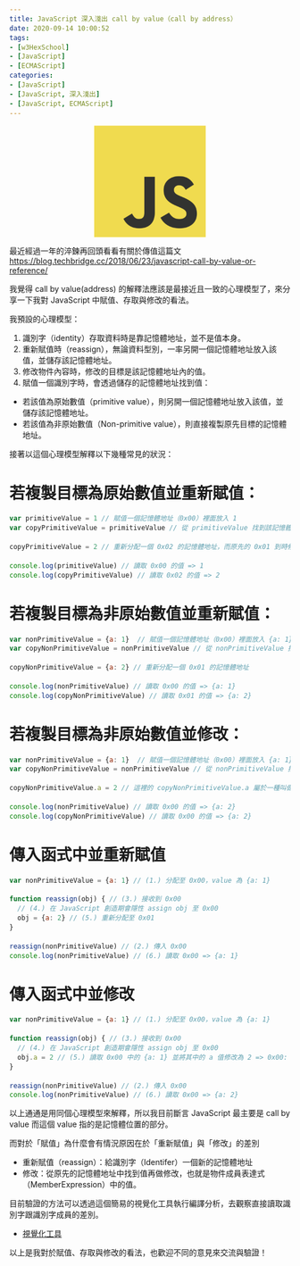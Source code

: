 ```yaml
---
title: JavaScript 深入淺出 call by value（call by address）
date: 2020-09-14 10:00:52
tags:
- [w3HexSchool]
- [JavaScript]
- [ECMAScript]
categories: 
- [JavaScript]
- [JavaScript, 深入淺出]
- [JavaScript, ECMAScript]
---
```


<div style="display:flex;justify-content:center;">
  <img style="object-fit:cover;" src='/images/JavaScript/JavaScript-logo.png' width='200px' height='200px' />
</div>


最近經過一年的淬鍊再回頭看看有關於傳值這篇文
https://blog.techbridge.cc/2018/06/23/javascript-call-by-value-or-reference/

我覺得 call by value(address) 的解釋法應該是最接近且一致的心理模型了，來分享一下我對 JavaScript 中賦值、存取與修改的看法。

我預設的心理模型：
1. 識別字（identity）存取資料時是靠記憶體地址，並不是值本身。
2. 重新賦值時（reassign），無論資料型別，一率另開一個記憶體地址放入該值，並儲存該記憶體地址。
3. 修改物件內容時，修改的目標是該記憶體地址內的值。
4. 賦值一個識別字時，會透過儲存的記憶體地址找到值：
  - 若該值為原始數值（primitive value），則另開一個記憶體地址放入該值，並儲存該記憶體地址。
  - 若該值為非原始數值（Non-primitive value），則直接複製原先目標的記憶體地址。

接著以這個心理模型解釋以下幾種常見的狀況：

# 若複製目標為原始數值並重新賦值：

```js
var primitiveValue = 1 // 賦值一個記憶體地址（0x00）裡面放入 1
var copyPrimitiveValue = primitiveValue // 從 primitiveValue 找到該記憶體地址（0x00）的值為 1，重新分配一個新的地址（0x01），並放入一個原始數值 1 進去（0x01）

copyPrimitiveValue = 2 // 重新分配一個 0x02 的記憶體地址，而原先的 0x01 到時候會被瀏覽器記憶體清除機制標記掃除法（Mark-and-Sweep）清除。

console.log(primitiveValue) // 讀取 0x00 的值 => 1
console.log(copyPrimitiveValue) // 讀取 0x02 的值 => 2
```

# 若複製目標為非原始數值並重新賦值：

```js
var nonPrimitiveValue = {a: 1}  // 賦值一個記憶體地址（0x00）裡面放入 {a: 1}
var copyNonPrimitiveValue = nonPrimitiveValue // 從 nonPrimitiveValue 找到該記憶體地址（0x00）的值為 {a: 1}，發現為非原始數值，直接複製原先的地址（0x00）

copyNonPrimitiveValue = {a: 2} // 重新分配一個 0x01 的記憶體地址

console.log(nonPrimitiveValue) // 讀取 0x00 的值 => {a: 1}
console.log(copyNonPrimitiveValue) // 讀取 0x01 的值 => {a: 2}
```

# 若複製目標為非原始數值並修改：

```js
var nonPrimitiveValue = {a: 1}  // 賦值一個記憶體地址（0x00）裡面放入 {a: 1}
var copyNonPrimitiveValue = nonPrimitiveValue // 從 nonPrimitiveValue 找到該記憶體地址（0x00）的值為 {a: 1}，發現為非原始數值，直接複製原先的地址（0x00）

copyNonPrimitiveValue.a = 2 // 這裡的 copyNonPrimitiveValue.a 屬於一種叫做 MemberExpression 的語法，因此它做的事情是先找到記憶體地址（0x00）中的 {a: 1}，在修改其中的 a 對應的 value 為 2。

console.log(nonPrimitiveValue) // 讀取 0x00 的值 => {a: 2}
console.log(copyNonPrimitiveValue) // 讀取 0x00 的值 => {a: 2}
```

# 傳入函式中並重新賦值

```js
var nonPrimitiveValue = {a: 1} // (1.) 分配至 0x00，value 為 {a: 1}

function reassign(obj) { // (3.) 接收到 0x00
  // (4.) 在 JavaScript 創造期會隱性 assign obj 至 0x00 
  obj = {a: 2} // (5.) 重新分配至 0x01
}

reassign(nonPrimitiveValue) // (2.) 傳入 0x00
console.log(nonPrimitiveValue) // (6.) 讀取 0x00 => {a: 1}
```

# 傳入函式中並修改

```js
var nonPrimitiveValue = {a: 1} // (1.) 分配至 0x00，value 為 {a: 1}

function reassign(obj) { // (3.) 接收到 0x00
  // (4.) 在 JavaScript 創造期會隱性 assign obj 至 0x00 
  obj.a = 2 // (5.) 讀取 0x00 中的 {a: 1} 並將其中的 a 值修改為 2 => 0x00: {a: 2}
}

reassign(nonPrimitiveValue) // (2.) 傳入 0x00
console.log(nonPrimitiveValue) // (6.) 讀取 0x00 => {a: 2}
```

以上通通是用同個心理模型來解釋，所以我目前斷言 JavaScript 最主要是 call by value 而這個 value 指的是記憶體位置的部分。

而對於「賦值」為什麼會有情況原因在於「重新賦值」與「修改」的差別
- 重新賦值（reassign）：給識別字（Identifer）一個新的記憶體地址
- 修改：從原先的記憶體地址中找到值再做修改，也就是物件成員表達式（MemberExpression）中的值。

目前驗證的方法可以透過這個簡易的視覺化工具執行編譯分析，去觀察直接讀取識別字跟識別字成員的差別。

- [視覺化工具](https://ui.dev/javascript-visualizer)

以上是我對於賦值、存取與修改的看法，也歡迎不同的意見來交流與驗證！